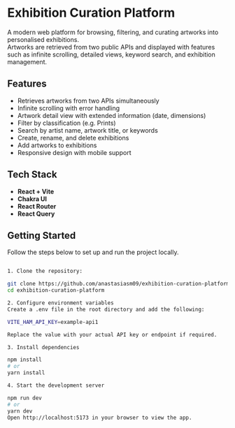 # Exhibition Curation Platform

A modern web platform for browsing, filtering, and curating artworks into personalised exhibitions.  
Artworks are retrieved from two public APIs and displayed with features such as infinite scrolling, detailed views, keyword search, and exhibition management.

## Features

- Retrieves artworks from two APIs simultaneously
- Infinite scrolling with error handling
- Artwork detail view with extended information (date, dimensions)
- Filter by classification (e.g. Prints)
- Search by artist name, artwork title, or keywords
- Create, rename, and delete exhibitions
- Add artworks to exhibitions
- Responsive design with mobile support

## Tech Stack

* **React + Vite**
* **Chakra UI**
* **React Router**
* **React Query**

## Getting Started

Follow the steps below to set up and run the project locally.

```bash

1. Clone the repository:

git clone https://github.com/anastasiasm09/exhibition-curation-platform
cd exhibition-curation-platform

2. Configure environment variables
Create a .env file in the root directory and add the following:

VITE_HAM_API_KEY=example-api1

Replace the value with your actual API key or endpoint if required.

3. Install dependencies

npm install
# or
yarn install

4. Start the development server

npm run dev
# or
yarn dev
Open http://localhost:5173 in your browser to view the app.